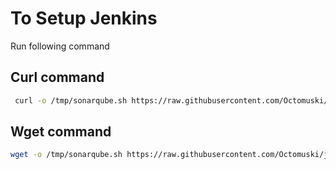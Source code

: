 # To Setup Jenkins

Run following command


## Curl command
```bash
 curl -o /tmp/sonarqube.sh https://raw.githubusercontent.com/Octomuski/jenkins-setup/refs/heads/main/sonarqube-setup.sh | sudo chmod +x /tmp/sonarqube.sh | bash /tmp/sonarqube.sh

```



## Wget command
```bash
wget -o /tmp/sonarqube.sh https://raw.githubusercontent.com/Octomuski/jenkins-setup/refs/heads/main/sonarqube-setup.sh | sudo chmod +x /tmp/sonarqube.sh | bash /tmp/sonarqube.sh
```
